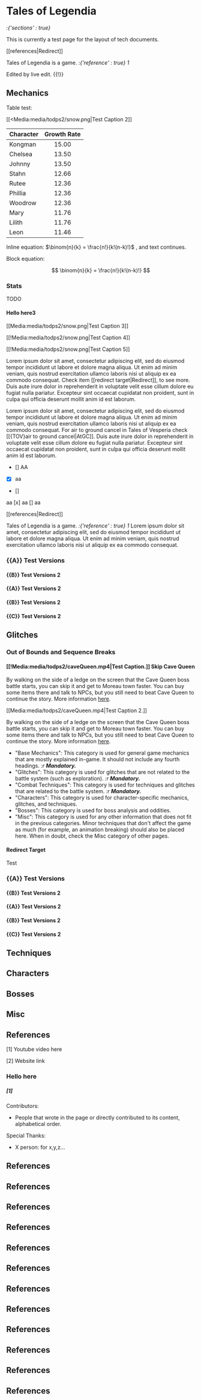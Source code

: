 # Tales of Legendia

*:{'sections' : true}*

This is currently a test page for the layout of tech documents.

[[references|Redirect]]

Tales of Legendia is a game. *:{'reference' : true} 1*

Edited by live edit. {{!}}

## Mechanics

Table test:

[[<Media:media/todps2/snow.png|Test Caption 2]]

| Character |  Growth Rate |
| :-------- | :----------: |
| Kongman   | 15.00        |
| Chelsea   | 13.50        |
| Johnny    | 13.50        |
| Stahn     | 12.66        |
| Rutee     | 12.36        |
| Phillia   | 12.36        |
| Woodrow   | 12.36        |
| Mary      | 11.76        |
| Lilith    | 11.76        |
| Leon      | 11.46        |

Inline equation: $\binom{n}{k} = \frac{n!}{k!(n-k)!}$ , and text continues.

Block equation:

$$
\binom{n}{k} = \frac{n!}{k!(n-k)!}
$$

### Stats

TODO

#### Hello here3

[[Media:media/todps2/snow.png|Test Caption 3]]

[[!Media:media/todps2/snow.png|Test Caption 4]]

[[!Media:media/todps2/snow.png|Test Caption 5]]

Lorem ipsum dolor sit amet, consectetur adipiscing elit, sed do eiusmod tempor incididunt ut labore et dolore magna aliqua. Ut enim ad minim veniam, quis nostrud exercitation ullamco laboris nisi ut aliquip ex ea commodo consequat. Check item [[redirect target|Redirect]], to see more. Duis aute irure dolor in reprehenderit in voluptate velit esse cillum dolore eu fugiat nulla pariatur. Excepteur sint occaecat cupidatat non proident, sunt in culpa qui officia deserunt mollit anim id est laborum.

Lorem ipsum dolor sit amet, consectetur adipiscing elit, sed do eiusmod tempor incididunt ut labore et dolore magna aliqua. Ut enim ad minim veniam, quis nostrud exercitation ullamco laboris nisi ut aliquip ex ea commodo consequat. For air to ground cancel in Tales of Vesperia check [[{TOV}air to ground cancel|AtGC]]. Duis aute irure dolor in reprehenderit in voluptate velit esse cillum dolore eu fugiat nulla pariatur. Excepteur sint occaecat cupidatat non proident, sunt in culpa qui officia deserunt mollit anim id est laborum.

- [] AA
- [x] aa
- []

aa
[x] aa
[] aa



[[references|Redirect]]


Tales of Legendia is a game. *:{'reference' : true} 1* Lorem ipsum dolor sit amet, consectetur adipiscing elit, sed do eiusmod tempor incididunt ut labore et dolore magna aliqua. Ut enim ad minim veniam, quis nostrud exercitation ullamco laboris nisi ut aliquip ex ea commodo consequat.

### {{A}} Test Versions

#### {{B}} Test Versions 2

#### {{A}} Test Versions 2

#### {{B}} Test Versions 2

#### {{C}} Test Versions 2

## Glitches

### Out of Bounds and Sequence Breaks

#### [[!Media:media/todps2/caveQueen.mp4|Test Caption.]] Skip Cave Queen

By walking on the side of a ledge on the screen that the Cave Queen boss battle starts, you can skip it and get to Moreau town faster. You can buy some items there and talk to NPCs, but you still need to beat Cave Queen to continue the story. More information [here](https://www.youtube.com/watch?v=kzvcOjRu81o).

[[Media:media/todps2/caveQueen.mp4|Test Caption 2.]]

By walking on the side of a ledge on the screen that the Cave Queen boss battle starts, you can skip it and get to Moreau town faster. You can buy some items there and talk to NPCs, but you still need to beat Cave Queen to continue the story. More information [here](https://www.youtube.com/watch?v=kzvcOjRu81o).


- "Base Mechanics": This category is used for general game mechanics that are mostly explained in-game. It should not include any fourth headings. *:r __Mandatory.__*
- "Glitches": This category is used for glitches that are not related to the battle system (such as exploration). *:r __Mandatory.__*
- "Combat Techniques": This category is used for techniques and glitches that are related to the battle system. *:r __Mandatory.__*
- "Characters": This category is used for character-specific mechanics, glitches, and techniques.
- "Bosses": This category is used for boss analysis and oddities.
- "Misc": This category is used for any other information that does not fit in the previous categories. Minor techniques that don't affect the game as much (for example, an animation breaking) should also be placed here. When in doubt, check the Misc category of other pages.

#### Redirect Target

Test

### {{A}} Test Versions

#### {{B}} Test Versions 2

#### {{A}} Test Versions 2

#### {{B}} Test Versions 2

#### {{C}} Test Versions 2

## Techniques

## Characters

## Bosses


## Misc


## References

[1] Youtube video here

[2] Website link

### Hello here

##### [1]

Contributors:
 - People that wrote in the page or directly contributed to its content, alphabetical order.

Special Thanks:
- X person: for x,y,z...

## References
## References
## References
## References
## References
## References
## References
## References
## References
## References
## References
## References

